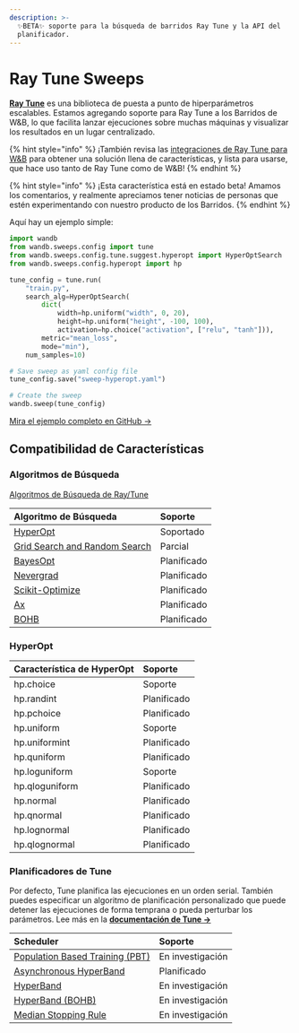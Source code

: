 ```yaml
---
description: >-
  ✨BETA✨ soporte para la búsqueda de barridos Ray Tune y la API del
  planificador.
---
```


# Ray Tune Sweeps

[**R**](https://ray.readthedocs.io/en/latest/tune.html)[**ay Tune**](https://ray.readthedocs.io/en/latest/tune.html) es una biblioteca de puesta a punto de hiperparámetros escalables. Estamos agregando soporte para Ray Tune a los Barridos de W&B, lo que facilita lanzar ejecuciones sobre muchas máquinas y visualizar los resultados en un lugar centralizado.

{% hint style="info" %}
¡También revisa las [integraciones de Ray Tune para W&B](https://docs.wandb.ai/integrations/ray-tune) para obtener una solución llena de características, y lista para usarse, que hace uso tanto de Ray Tune como de W&B!
{% endhint %}

{% hint style="info" %}
¡Esta característica está en estado beta! Amamos los comentarios, y realmente apreciamos tener noticias de personas que estén experimentando con nuestro producto de los Barridos.
{% endhint %}

Aquí hay un ejemplo simple:

```python
import wandb
from wandb.sweeps.config import tune
from wandb.sweeps.config.tune.suggest.hyperopt import HyperOptSearch
from wandb.sweeps.config.hyperopt import hp

tune_config = tune.run(
    "train.py",
    search_alg=HyperOptSearch(
        dict(
            width=hp.uniform("width", 0, 20),
            height=hp.uniform("height", -100, 100),
            activation=hp.choice("activation", ["relu", "tanh"])),
        metric="mean_loss",
        mode="min"),
    num_samples=10)

# Save sweep as yaml config file
tune_config.save("sweep-hyperopt.yaml")

# Create the sweep
wandb.sweep(tune_config)
```

 [Mira el ejemplo completo en GitHub →](https://github.com/wandb/examples/tree/master/examples/keras/keras-cnn-fashion)

## Compatibilidad de Características

### Algoritmos de Búsqueda

 [Algoritmos de Búsqueda de Ray/Tune](https://ray.readthedocs.io/en/latest/tune-searchalg.html)

| Algoritmo de Búsqueda | Soporte |
| :--- | :--- |
| [HyperOpt](https://ray.readthedocs.io/en/latest/tune-searchalg.html#hyperopt-search-tree-structured-parzen-estimators) | Soportado |
| [Grid Search and Random Search](https://ray.readthedocs.io/en/latest/tune-searchalg.html#variant-generation-grid-search-random-search) | Parcial |
| [BayesOpt](https://ray.readthedocs.io/en/latest/tune-searchalg.html#bayesopt-search) | Planificado |
| [Nevergrad](https://ray.readthedocs.io/en/latest/tune-searchalg.html#nevergrad-search) | Planificado |
| [Scikit-Optimize](https://ray.readthedocs.io/en/latest/tune-searchalg.html#scikit-optimize-search) | Planificado |
| [Ax](https://ray.readthedocs.io/en/latest/tune-searchalg.html#ax-search) | Planificado |
| [BOHB](https://ray.readthedocs.io/en/latest/tune-searchalg.html#bohb) | Planificado |

### HyperOpt

| Característica de HyperOpt | Soporte |
| :--- | :--- |
| hp.choice | Soporte |
| hp.randint | Planificado |
| hp.pchoice | Planificado |
| hp.uniform | Soporte |
| hp.uniformint | Planificado |
| hp.quniform | Planificado |
| hp.loguniform | Soporte |
| hp.qloguniform | Planificado |
| hp.normal | Planificado |
| hp.qnormal | Planificado |
| hp.lognormal | Planificado |
| hp.qlognormal | Planificado |

### Planificadores de Tune

Por defecto, Tune planifica las ejecuciones en un orden serial. También puedes especificar un algoritmo de planificación personalizado que puede detener las ejecuciones de forma temprana o pueda perturbar los parámetros. Lee más en la [**documentación de Tune →**](https://ray.readthedocs.io/en/latest/tune-schedulers.html)

| Scheduler | Soporte |
| :--- | :--- |
| [Population Based Training \(PBT\)](https://ray.readthedocs.io/en/latest/tune-schedulers.html#population-based-training-pbt) | En investigación |
| [Asynchronous HyperBand](https://ray.readthedocs.io/en/latest/tune-schedulers.html#asynchronous-hyperband) | Planificado |
| [HyperBand](https://ray.readthedocs.io/en/latest/tune-schedulers.html#hyperband) | En investigación |
| [HyperBand \(BOHB\)](https://ray.readthedocs.io/en/latest/tune-schedulers.html#hyperband-bohb) | En investigación |
| [Median Stopping Rule](https://ray.readthedocs.io/en/latest/tune-schedulers.html#median-stopping-rule) | En investigación |

